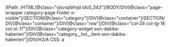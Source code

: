 XPath: /HTML[@class="vjsvxpbfnjd idc0_343"]/BODY/DIV[@class="page-wrapper category-page Folder o-visible"]/SECTION[@class="category"]/DIV[@class="container"]/SECTION/DIV[@class="container"]/DIV[@class="row"]/DIV[@class="col-24 col-lg-16 col-xl-17"]/DIV[@class="category-widget son-dakika-haberleri"]/DIV[@class="category__list__item son-dakika-haberleri"]/DIV/H2/A
CSS: a